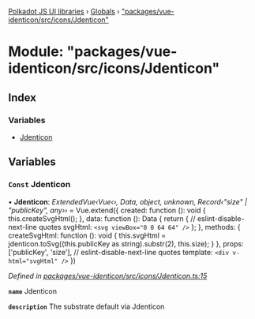 [Polkadot JS UI libraries](../README.md) › [Globals](../globals.md) › ["packages/vue-identicon/src/icons/Jdenticon"](_packages_vue_identicon_src_icons_jdenticon_.md)

# Module: "packages/vue-identicon/src/icons/Jdenticon"

## Index

### Variables

* [Jdenticon](_packages_vue_identicon_src_icons_jdenticon_.md#const-jdenticon)

## Variables

### `Const` Jdenticon

• **Jdenticon**: *ExtendedVue‹Vue‹›, Data, object, unknown, Record‹"size" | "publicKey", any››* = Vue.extend({
  created: function (): void {
    this.createSvgHtml();
  },
  data: function (): Data {
    return {
      // eslint-disable-next-line quotes
      svgHtml: `<svg viewBox="0 0 64 64" />`
    };
  },
  methods: {
    createSvgHtml: function (): void {
      this.svgHtml = jdenticon.toSvg((this.publicKey as string).substr(2), this.size);
    }
  },
  props: ['publicKey', 'size'],
  // eslint-disable-next-line quotes
  template: `<div v-html="svgHtml" />`
})

*Defined in [packages/vue-identicon/src/icons/Jdenticon.ts:15](https://github.com/polkadot-js/ui/blob/262b8ad7/packages/vue-identicon/src/icons/Jdenticon.ts#L15)*

**`name`** Jdenticon

**`description`** The substrate default via Jdenticon
